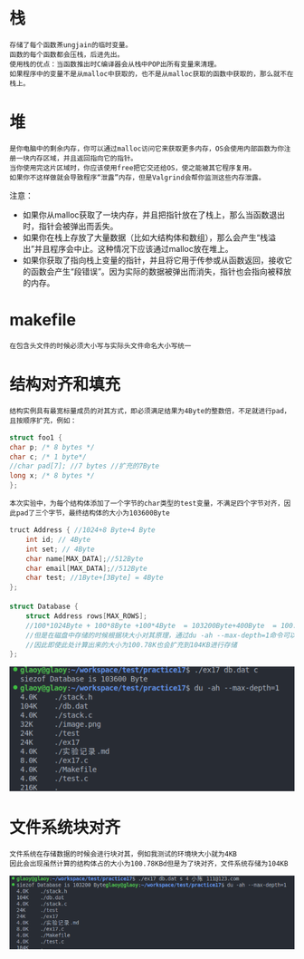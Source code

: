 # 栈
    存储了每个函数茶ungjain的临时变量。
    函数的每个函数都会压栈，后进先出。
    使用栈的优点：当函数推出时C编译器会从栈中POP出所有变量来清理。
    如果程序中的变量不是从malloc中获取的，也不是从malloc获取的函数中获取的，那么就不在栈上。
# 堆
    是你电脑中的剩余内存，你可以通过malloc访问它来获取更多内存，OS会使用内部函数为你注册一块内存区域，并且返回指向它的指针。
    当你使用完这片区域时，你应该使用free把它交还给OS，使之能被其它程序复用。
    如果你不这样做就会导致程序“泄露”内存，但是Valgrind会帮你监测这些内存泄露。

注意：
- 如果你从malloc获取了一块内存，并且把指针放在了栈上，那么当函数退出时，指针会被弹出而丢失。
- 如果你在栈上存放了大量数据（比如大结构体和数组），那么会产生“栈溢出”并且程序会中止。这种情况下应该通过malloc放在堆上。
- 如果你获取了指向栈上变量的指针，并且将它用于传参或从函数返回，接收它的函数会产生“段错误”。因为实际的数据被弹出而消失，指针也会指向被释放的内存。
# makefile
    在包含头文件的时候必须大小写与实际头文件命名大小写统一

# 结构对齐和填充
    结构实例具有最宽标量成员的对其方式，即必须满足结果为4Byte的整数倍，不足就进行pad，且按顺序扩充，例如：
```c
struct foo1 {
char p; /* 8 bytes */
char c; /* 1 byte*/
//char pad[7]; //7 bytes //扩充的7Byte
long x; /* 8 bytes */
};
```
    本次实验中，为每个结构体添加了一个字节的char类型的test变量，不满足四个字节对齐，因此pad了三个字节，最终结构体的大小为103600Byte
```c
truct Address { //1024+8 Byte+4 Byte
    int id; // 4Byte
    int set; // 4Byte
    char name[MAX_DATA];//512Byte
    char email[MAX_DATA];//512Byte
    char test; //1Byte+[3Byte] = 4Byte
};

struct Database {
    struct Address rows[MAX_ROWS]; 
    //100*1024Byte + 100*8Byte +100*4Byte  = 103200Byte+400Byte  = 100.78KB /101.17KB
    //但是在磁盘中存储的时候根据块大小对其原理，通过du -ah --max-depth=1命令可以看到最小块大小为4K，
    //因此即使此处计算出来的大小为100.78K也会扩充到104KB进行存储
};
```
![alt text](image-1.png)
# 文件系统块对齐
    文件系统在存储数据的时候会进行块对其，例如我测试的环境块大小就为4KB
    因此会出现虽然计算的结构体占的大小为100.78KBd但是为了块对齐，文件系统存储为104KB
![alt text](image.png)

